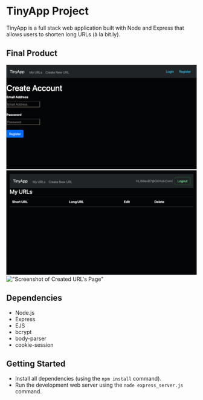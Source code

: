 # **TinyApp Project**

TinyApp is a full stack web application built with Node and Express that allows users to shorten long URLs (à la bit.ly).

## Final Product
!["Screenshot of Main Page"](https://github.com/Billex87/tinyapp/blob/master/docs/HomeScreen.png)
!["Screenshot of Login Page"](https://github.com/Billex87/tinyapp/blob/master/docs/LogIn.png)
!["Screenshot of Created URL's Page"](https://github.com/Billex87/tinyapp/commit/77774de221342a1a87be4614b2f76cc98d11379d)
## Dependencies

- Node.js
- Express
- EJS
- bcrypt
- body-parser
- cookie-session

## Getting Started

- Install all dependencies (using the `npm install` command).
- Run the development web server using the `node express_server.js` command.
